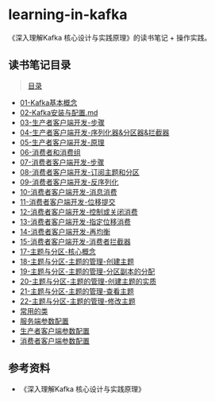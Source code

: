 # learning-in-kafka
《深入理解Kafka 核心设计与实践原理》的读书笔记 + 操作实践。

## 读书笔记目录

> [目录](doc)

- [01-Kafka基本概念](doc/01-Kafka基本概念.md)
- [02-Kafka安装与配置.md](doc/02-Kafka安装与配置.md)
- [03-生产者客户端开发-步骤](doc/03-生产者客户端开发-步骤.md)
- [04-生产者客户端开发-序列化器&分区器&拦截器](doc/04-生产者客户端开发-序列化器&分区器&拦截器.md)
- [05-生产者客户端开发-原理](doc/05-生产者客户端开发-原理.md)
- [06-消费者和消费组](doc/06-消费者和消费组.md)
- [07-消费者客户端开发-步骤](doc/07-消费者客户端开发-步骤.md)
- [08-消费者客户端开发-订阅主题和分区](doc/08-消费者客户端开发-订阅主题和分区.md)
- [09-消费者客户端开发-反序列化](doc/09-消费者客户端开发-反序列化.md)
- [10-消费者客户端开发-消息消费](doc/10-消费者客户端开发-消息消费.md)
- [11-消费者客户端开发-位移提交](doc/11-消费者客户端开发-位移提交.md)
- [12-消费者客户端开发-控制或关闭消费](doc/12-消费者客户端开发-控制或关闭消费.md)
- [13-消费者客户端开发-指定位移消费](doc/13-消费者客户端开发-指定位移消费.md)
- [14-消费者客户端开发-再均衡](doc/14-消费者客户端开发-再均衡.md)
- [15-消费者客户端开发-消费者拦截器](doc/15-消费者客户端开发-消费者拦截器.md)
- [17-主题与分区-核心概念](doc/17-主题与分区-核心概念.md)
- [18-主题与分区-主题的管理-创建主题](doc/18-主题与分区-主题的管理-创建主题.md)
- [19-主题与分区-主题的管理-分区副本的分配](doc/19-主题与分区-主题的管理-分区副本的分配.md)
- [20-主题与分区-主题的管理-创建主题的实质](doc/20-主题与分区-主题的管理-创建主题的实质.md)
- [21-主题与分区-主题的管理-查看主题](doc/21-主题与分区-主题的管理-查看主题.md)
- [22-主题与分区-主题的管理-修改主题](doc/22-主题与分区-主题的管理-修改主题.md)
- [常用的类](doc/常用的类.md)
- [服务端参数配置](doc/服务端参数配置.md)
- [生产者客户端参数配置](doc/生产者客户端参数配置.md)
- [消费者客户端参数配置](doc/消费者客户端参数配置.md)



## 参考资料

- 《深入理解Kafka 核心设计与实践原理》
